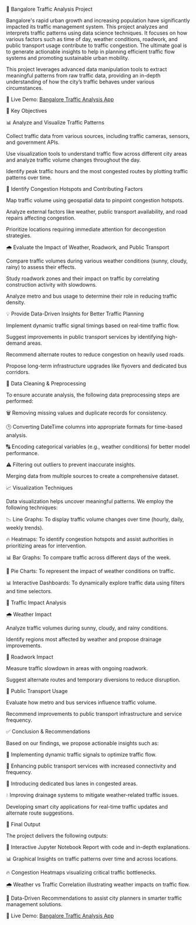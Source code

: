 🚦 Bangalore Traffic Analysis Project

Bangalore's rapid urban growth and increasing population have significantly impacted its traffic management system. This project analyzes and interprets traffic patterns using data science techniques. It focuses on how various factors such as time of day, weather conditions, roadwork, and public transport usage contribute to traffic congestion. The ultimate goal is to generate actionable insights to help in planning efficient traffic flow systems and promoting sustainable urban mobility.

This project leverages advanced data manipulation tools to extract meaningful patterns from raw traffic data, providing an in-depth understanding of how the city’s traffic behaves under various circumstances.

🔗 Live Demo: [Bangalore Traffic Analysis App](https://bangaloretrafficapp-juhm3ajvlrda2hpyzxikay.streamlit.app/)

🎯 Key Objectives

📊 Analyze and Visualize Traffic Patterns

Collect traffic data from various sources, including traffic cameras, sensors, and government APIs.

Use visualization tools to understand traffic flow across different city areas and analyze traffic volume changes throughout the day.

Identify peak traffic hours and the most congested routes by plotting traffic patterns over time.

📍 Identify Congestion Hotspots and Contributing Factors

Map traffic volume using geospatial data to pinpoint congestion hotspots.

Analyze external factors like weather, public transport availability, and road repairs affecting congestion.

Prioritize locations requiring immediate attention for decongestion strategies.

🌧️ Evaluate the Impact of Weather, Roadwork, and Public Transport

Compare traffic volumes during various weather conditions (sunny, cloudy, rainy) to assess their effects.

Study roadwork zones and their impact on traffic by correlating construction activity with slowdowns.

Analyze metro and bus usage to determine their role in reducing traffic density.

💡 Provide Data-Driven Insights for Better Traffic Planning

Implement dynamic traffic signal timings based on real-time traffic flow.

Suggest improvements in public transport services by identifying high-demand areas.

Recommend alternate routes to reduce congestion on heavily used roads.

Propose long-term infrastructure upgrades like flyovers and dedicated bus corridors.

🧹 Data Cleaning & Preprocessing

To ensure accurate analysis, the following data preprocessing steps are performed:

🗑️ Removing missing values and duplicate records for consistency.

🕒 Converting DateTime columns into appropriate formats for time-based analysis.

🔠 Encoding categorical variables (e.g., weather conditions) for better model performance.

⚠️ Filtering out outliers to prevent inaccurate insights.

Merging data from multiple sources to create a comprehensive dataset.

📈 Visualization Techniques

Data visualization helps uncover meaningful patterns. We employ the following techniques:

📉 Line Graphs: To display traffic volume changes over time (hourly, daily, weekly trends).

🔥 Heatmaps: To identify congestion hotspots and assist authorities in prioritizing areas for intervention.

📊 Bar Graphs: To compare traffic across different days of the week.

🥧 Pie Charts: To represent the impact of weather conditions on traffic.

📊 Interactive Dashboards: To dynamically explore traffic data using filters and time selectors.

🚥 Traffic Impact Analysis

🌧️ Weather Impact

Analyze traffic volumes during sunny, cloudy, and rainy conditions.

Identify regions most affected by weather and propose drainage improvements.

🚧 Roadwork Impact

Measure traffic slowdown in areas with ongoing roadwork.

Suggest alternate routes and temporary diversions to reduce disruption.

🚌 Public Transport Usage

Evaluate how metro and bus services influence traffic volume.

Recommend improvements to public transport infrastructure and service frequency.

✅ Conclusion & Recommendations

Based on our findings, we propose actionable insights such as:

🚦 Implementing dynamic traffic signals to optimize traffic flow.

🚌 Enhancing public transport services with increased connectivity and frequency.

🚏 Introducing dedicated bus lanes in congested areas.

💧 Improving drainage systems to mitigate weather-related traffic issues.

Developing smart city applications for real-time traffic updates and alternate route suggestions.

📌 Final Output

The project delivers the following outputs:

📄 Interactive Jupyter Notebook Report with code and in-depth explanations.

📊 Graphical Insights on traffic patterns over time and across locations.

🔥 Congestion Heatmaps visualizing critical traffic bottlenecks.

🌧️ Weather vs Traffic Correlation illustrating weather impacts on traffic flow.

📌 Data-Driven Recommendations to assist city planners in smarter traffic management solutions.

🔗 Live Demo: [Bangalore Traffic Analysis App](https://bangaloretrafficapp-juhm3ajvlrda2hpyzxikay.streamlit.app/)


